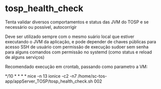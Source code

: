 # tosp_health_check
Tenta validar diversos comportamentos e status das JVM do TOSP e se necessário ou possível, autocorrigir

Deve ser utilizado sempre com o mesmo suário local que estiver executando o JVM da aplicação, e pode depender de chaves públicas para acesso SSH de usuário com permissão de execução sudoer sem senha para alguns comandos com permissão no systemd (como status e reload de alguns serviços)

Recomendado execução em crontab, passando como parametro a VM:

*/10    *       *       *       *       nice -n 13 ionice -c2 -n7 /home/sc-tos-app/appServer_TOSP/tosp_health_check.sh 002
